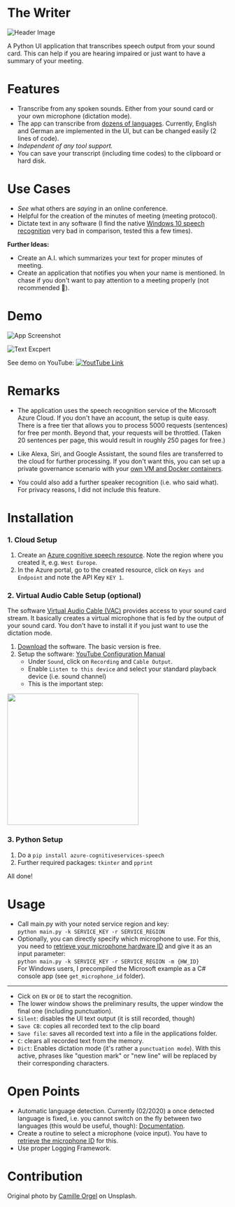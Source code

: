 # The Writer

![Header Image](readme-files/Header.png)

A Python UI application that transcribes speech output from your sound card. This can help if you are hearing impaired or just want to have a summary of your meeting.

# Features

* Transcribe from any spoken sounds. Either from your sound card or your own microphone (dictation mode).
* The app can transcribe from [dozens of languages](https://docs.microsoft.com/en-us/azure/cognitive-services/speech-service/language-support). Currently, English and German are implemented in the UI, but can be changed easily (2 lines of code).
* *Independent of any tool support.* 
* You can save your transcript (including time codes) to the clipboard or hard disk.

# Use Cases

* *See* what others are *saying* in an online conference.
* Helpful for the creation of the minutes of meeting (meeting protocol).
* Dictate text in any software (I find the native [Windows 10 speech recognition](https://support.microsoft.com/en-us/windows/use-dictation-to-talk-instead-of-type-on-your-pc-fec94565-c4bd-329d-e59a-af033fa5689f) very bad in comparison, tested this a few times).

**Further Ideas:**

* Create an A.I. which summarizes your text for proper minutes of meeting.
* Create an application that notifies you when your name is mentioned. In chase if you don't want to pay attention to a meeting properly (not recommended :slightly_smiling_face:).


# Demo

![App Screenshot](readme-files/ui.gif)

![Text Excpert](readme-files/file.png)

See demo on YouTube: [![YoutTube Link](readme-files/yt-icon.png)](http://www.youtube.com/watch?v=yW6fhQ_DU0c "The Writer")

# Remarks
* The application uses the speech recognition service of the Microsoft Azure Cloud. If you don't have an account, the setup is quite easy. There is a free tier that allows you to process 5000 requests (sentences) for free per month. Beyond that, your requests will be throttled. (Taken 20 sentences per page, this would result in roughly 250 pages for free.)

* Like Alexa, Siri, and Google Assistant, the sound files are transferred to the cloud for further processing. If you don't want this, you can set up a private governance scenario with your [own VM and Docker containers](https://docs.microsoft.com/en-us/azure/cognitive-services/speech-service/speech-container-howto?tabs=stt%2Ccsharp%2Csimple-format). 

* You could also add a further speaker recognition (i.e. who said what). For privacy reasons, I did not include this feature.


# Installation

### 1. Cloud Setup

1. Create an [Azure cognitive speech resource](https://docs.microsoft.com/en-us/azure/cognitive-services/speech-service/get-started). Note the region where you created it, e.g. `West Europe`.
1. In the Azure portal, go to the created resource, click on `Keys and Endpoint` and note the API Key `KEY 1`.

### 2. Virtual Audio Cable Setup (optional)
The software [Virtual Audio Cable (VAC)](https://www.vb-audio.com/Cable/) provides access to your sound card stream. It basically creates a virtual microphone that is fed by the output of your sound card. You don't have to install it if you just want to use the dictation mode.

1. [Download](https://vb-audio.com/Cable/) the software. The basic version is free.
1. Setup the  software: [YouTube Configuration Manual](https://www.youtube.com/watch?v=ad30G5oBHtg&feature=emb_logo)
    * Under `Sound`, click on `Recording` and `Cable Output`.
    * Enable `Listen to this device` and select your standard playback device (i.e. sound channel)
    * This is the important step:   
  <img src="readme-files/vac.png" width="300" />



### 3. Python Setup
1. Do a `pip install azure-cognitiveservices-speech`
1. Further required packages: `tkinter` and `pprint`

All done!

# Usage
* Call main.py with your noted service region and key: <br/>
`python main.py -k SERVICE_KEY -r SERVICE_REGION`
* Optionally, you can directly specify which microphone to use. For this, you need to [retrieve your microphone hardware ID](https://docs.microsoft.com/en-us/azure/cognitive-services/speech-service/how-to-select-audio-input-devices) and give it as an input parameter: <br/>
`python main.py -k SERVICE_KEY -r SERVICE_REGION -m {HW_ID}`
<br/> For Windows users, I precompiled the Microsoft example as a C# console app (see `get_microphone_id` folder).

-------

* Cick on `EN` or `DE` to start the recognition.
* The lower window shows the preliminary results, the upper window the final one (including punctuation).
* `Silent`: disables the UI text output (it is still recorded, though) 
* `Save CB`: copies all recorded text to the clip board
* `Save file`: saves all recorded text into a file in the applications folder.
* `C`: clears all recorded text from the memory.
* `Dict`: Enables dictation mode (it's rather a `punctuation mode`). With this active, phrases like "question mark" or "new line" will be replaced by their corresponding characters.

# Open Points

* Automatic language detection. Currently (02/2020) a once detected language is fixed, i.e. you cannot switch on the fly between two languages (this would be useful, though): [Documentation](https://docs.microsoft.com/en-us/azure/cognitive-services/speech-service/how-to-automatic-language-detection?pivots=programming-language-python).
* Create a routine to select a microphone (voice input). You have to [retrieve the microphone ID](https://docs.microsoft.com/en-us/azure/cognitive-services/speech-service/how-to-select-audio-input-devices) for this.
* Use proper Logging Framework.



# Contribution
Original photo by [Camille Orgel](https://unsplash.com/@cam_bam?utm_source=unsplash&amp;utm_medium=referral&amp;utm_content=creditCopyText) on Unsplash.
